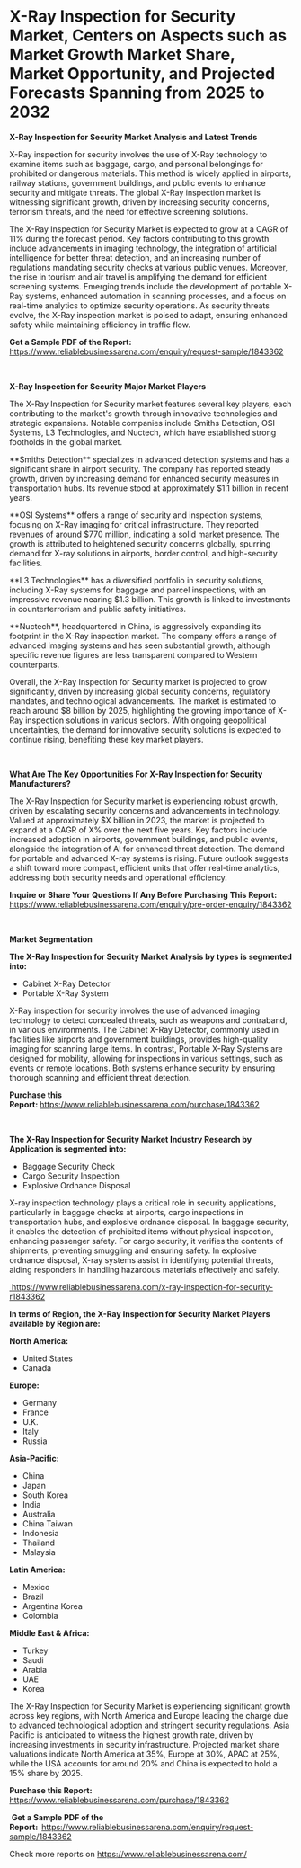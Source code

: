 <p><h1>X-Ray Inspection for Security Market, Centers on Aspects such as Market Growth Market Share, Market Opportunity, and Projected Forecasts Spanning from 2025 to 2032</h1></p><p><strong>X-Ray Inspection for Security Market Analysis and Latest Trends</strong></p>
<p><p>X-Ray inspection for security involves the use of X-Ray technology to examine items such as baggage, cargo, and personal belongings for prohibited or dangerous materials. This method is widely applied in airports, railway stations, government buildings, and public events to enhance security and mitigate threats. The global X-Ray inspection market is witnessing significant growth, driven by increasing security concerns, terrorism threats, and the need for effective screening solutions.</p><p>The X-Ray Inspection for Security Market is expected to grow at a CAGR of 11% during the forecast period. Key factors contributing to this growth include advancements in imaging technology, the integration of artificial intelligence for better threat detection, and an increasing number of regulations mandating security checks at various public venues. Moreover, the rise in tourism and air travel is amplifying the demand for efficient screening systems. Emerging trends include the development of portable X-Ray systems, enhanced automation in scanning processes, and a focus on real-time analytics to optimize security operations. As security threats evolve, the X-Ray inspection market is poised to adapt, ensuring enhanced safety while maintaining efficiency in traffic flow.</p></p>
<p><strong>Get a Sample PDF of the Report:&nbsp;</strong> <a href="https://www.reliablebusinessarena.com/enquiry/request-sample/1843362?utm_campaign=3289&utm_medium=2&utm_source=Github&utm_content=ia&utm_term=06042025&utm_id=x-ray-inspection-for-security">https://www.reliablebusinessarena.com/enquiry/request-sample/1843362</a></p>
<p>&nbsp;</p>
<p><strong>X-Ray Inspection for Security Major Market Players</strong></p>
<p><p>The X-Ray Inspection for Security market features several key players, each contributing to the market's growth through innovative technologies and strategic expansions. Notable companies include Smiths Detection, OSI Systems, L3 Technologies, and Nuctech, which have established strong footholds in the global market.</p><p>**Smiths Detection** specializes in advanced detection systems and has a significant share in airport security. The company has reported steady growth, driven by increasing demand for enhanced security measures in transportation hubs. Its revenue stood at approximately $1.1 billion in recent years.</p><p>**OSI Systems** offers a range of security and inspection systems, focusing on X-Ray imaging for critical infrastructure. They reported revenues of around $770 million, indicating a solid market presence. The growth is attributed to heightened security concerns globally, spurring demand for X-ray solutions in airports, border control, and high-security facilities.</p><p>**L3 Technologies** has a diversified portfolio in security solutions, including X-Ray systems for baggage and parcel inspections, with an impressive revenue nearing $1.3 billion. This growth is linked to investments in counterterrorism and public safety initiatives.</p><p>**Nuctech**, headquartered in China, is aggressively expanding its footprint in the X-Ray inspection market. The company offers a range of advanced imaging systems and has seen substantial growth, although specific revenue figures are less transparent compared to Western counterparts.</p><p>Overall, the X-Ray Inspection for Security market is projected to grow significantly, driven by increasing global security concerns, regulatory mandates, and technological advancements. The market is estimated to reach around $8 billion by 2025, highlighting the growing importance of X-Ray inspection solutions in various sectors. With ongoing geopolitical uncertainties, the demand for innovative security solutions is expected to continue rising, benefiting these key market players.</p></p>
<p>&nbsp;</p>
<p><strong>What Are The Key Opportunities For X-Ray Inspection for Security Manufacturers?</strong></p>
<p><p>The X-Ray Inspection for Security market is experiencing robust growth, driven by escalating security concerns and advancements in technology. Valued at approximately $X billion in 2023, the market is projected to expand at a CAGR of X% over the next five years. Key factors include increased adoption in airports, government buildings, and public events, alongside the integration of AI for enhanced threat detection. The demand for portable and advanced X-ray systems is rising. Future outlook suggests a shift toward more compact, efficient units that offer real-time analytics, addressing both security needs and operational efficiency.</p></p>
<p><strong>Inquire or Share Your Questions If Any Before Purchasing This Report:</strong> <a href="https://www.reliablebusinessarena.com/enquiry/pre-order-enquiry/1843362?utm_campaign=3289&utm_medium=2&utm_source=Github&utm_content=ia&utm_term=06042025&utm_id=x-ray-inspection-for-security">https://www.reliablebusinessarena.com/enquiry/pre-order-enquiry/1843362</a></p>
<p>&nbsp;</p>
<p><strong>Market Segmentation</strong></p>
<p><strong>The X-Ray Inspection for Security Market Analysis by types is segmented into:</strong></p>
<p><ul><li>Cabinet X-Ray Detector</li><li>Portable X-Ray System</li></ul></p>
<p><p>X-Ray inspection for security involves the use of advanced imaging technology to detect concealed threats, such as weapons and contraband, in various environments. The Cabinet X-Ray Detector, commonly used in facilities like airports and government buildings, provides high-quality imaging for scanning large items. In contrast, Portable X-Ray Systems are designed for mobility, allowing for inspections in various settings, such as events or remote locations. Both systems enhance security by ensuring thorough scanning and efficient threat detection.</p></p>
<p><strong>Purchase this Report:&nbsp;</strong><a href="https://www.reliablebusinessarena.com/purchase/1843362?utm_campaign=3289&utm_medium=2&utm_source=Github&utm_content=ia&utm_term=06042025&utm_id=x-ray-inspection-for-security">https://www.reliablebusinessarena.com/purchase/1843362</a></p>
<p>&nbsp;</p>
<p><strong>The X-Ray Inspection for Security Market Industry Research by Application is segmented into:</strong></p>
<p><ul><li>Baggage Security Check</li><li>Cargo Security Inspection</li><li>Explosive Ordnance Disposal</li></ul></p>
<p><p>X-ray inspection technology plays a critical role in security applications, particularly in baggage checks at airports, cargo inspections in transportation hubs, and explosive ordnance disposal. In baggage security, it enables the detection of prohibited items without physical inspection, enhancing passenger safety. For cargo security, it verifies the contents of shipments, preventing smuggling and ensuring safety. In explosive ordnance disposal, X-ray systems assist in identifying potential threats, aiding responders in handling hazardous materials effectively and safely.</p></p>
<p><a href="https://www.reliablebusinessarena.com/x-ray-inspection-for-security-r1843362?utm_campaign=3289&utm_medium=2&utm_source=Github&utm_content=ia&utm_term=06042025&utm_id=x-ray-inspection-for-security">&nbsp;https://www.reliablebusinessarena.com/x-ray-inspection-for-security-r1843362</a></p>
<p><strong>In terms of Region, the X-Ray Inspection for Security Market Players available by Region are:</strong></p>
<p>
    <p> <strong> North America: </strong>
        <ul>
            <li>United States</li>
            <li>Canada</li>
        </ul>
        </p> 
    <p> <strong> Europe: </strong>
        <ul>
            <li>Germany</li>
            <li>France</li>
            <li>U.K.</li>
            <li>Italy</li>
            <li>Russia</li>
        </ul>
        </p> 
    <p> <strong> Asia-Pacific: </strong>
        <ul>
            <li>China</li>
            <li>Japan</li>
            <li>South Korea</li>
            <li>India</li>
            <li>Australia</li>
            <li>China Taiwan</li>
            <li>Indonesia</li>
            <li>Thailand</li>
            <li>Malaysia</li>
        </ul>
        </p> 
    <p> <strong> Latin America: </strong>
        <ul>
            <li>Mexico</li>
            <li>Brazil</li>
            <li>Argentina Korea</li>
            <li>Colombia</li>
        </ul>
        </p> 
    <p> <strong> Middle East & Africa: </strong>
        <ul>
            <li>Turkey</li>
            <li>Saudi</li>
            <li>Arabia</li>
            <li>UAE</li>
            <li>Korea</li>
        </ul>
    </p>
    </p>
<p><p>The X-Ray Inspection for Security Market is experiencing significant growth across key regions, with North America and Europe leading the charge due to advanced technological adoption and stringent security regulations. Asia Pacific is anticipated to witness the highest growth rate, driven by increasing investments in security infrastructure. Projected market share valuations indicate North America at 35%, Europe at 30%, APAC at 25%, while the USA accounts for around 20% and China is expected to hold a 15% share by 2025.</p></p>
<p><strong>Purchase this Report: </strong><a href="https://www.reliablebusinessarena.com/purchase/1843362?utm_campaign=3289&utm_medium=2&utm_source=Github&utm_content=ia&utm_term=06042025&utm_id=x-ray-inspection-for-security">https://www.reliablebusinessarena.com/purchase/1843362</a></p>
<p>&nbsp;<strong>Get a Sample PDF of the Report:&nbsp;&nbsp;</strong><a href="https://www.reliablebusinessarena.com/enquiry/request-sample/1843362?utm_campaign=3289&utm_medium=2&utm_source=Github&utm_content=ia&utm_term=06042025&utm_id=x-ray-inspection-for-security">https://www.reliablebusinessarena.com/enquiry/request-sample/1843362</a></p>
<p><strong></strong></p>
<p>Check more reports on <a href="https://www.reliablebusinessarena.com/?utm_campaign=3289&utm_medium=2&utm_source=Github&utm_content=ia&utm_term=06042025&utm_id=x-ray-inspection-for-security">https://www.reliablebusinessarena.com/</a></p>